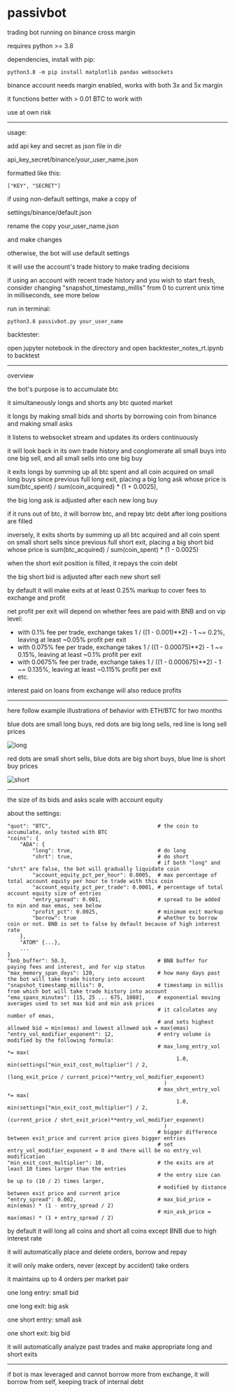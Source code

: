 # passivbot
trading bot running on binance cross margin


requires python >= 3.8


dependencies, install with pip:


`python3.8 -m pip install matplotlib pandas websockets`


binance account needs margin enabled,
works with both 3x and 5x margin

it functions better with > 0.01 BTC to work with

use at own risk

------------------------------------------------------------------

usage:

add api key and secret as json file in dir

api_key_secret/binance/your_user_name.json

formatted like this:

`["KEY", "SECRET"]`


if using non-default settings, make a copy of

settings/binance/default.json

rename the copy your_user_name.json

and make changes

otherwise, the bot will use default settings

it will use the account's trade history to make trading decisions

if using an account with recent trade history and you wish to start fresh,
consider changing "snapshot_timestamp_millis" from 0 to current unix time in milliseconds, see more below

run in terminal:

`python3.8 passivbot.py your_user_name`



backtester:

open jupyter notebook in the directory and open backtester_notes_rt.ipynb to backtest

------------------------------------------------------------------
overview

the bot's purpose is to accumulate btc

it simultaneously longs and shorts any btc quoted market

it longs by making small bids and shorts by borrowing coin from binance and making small asks

it listens to websocket stream and updates its orders continuously

it will look back in its own trade history and conglomerate all small buys into one big sell, and all small sells into one big buy

it exits longs by summing up all btc spent and all coin acquired on small long buys since previous full long exit,
placing a big long ask whose price is sum(btc_spent) / sum(coin_acquired) * (1 + 0.0025),

the big long ask is adjusted after each new long buy

if it runs out of btc, it will borrow btc, and repay btc debt after long positions are filled

inversely,
it exits shorts by summing up all btc acquired and all coin spent on small short sells since previous full short exit,
placing a big short bid whose price is sum(btc_acquired) / sum(coin_spent) * (1 - 0.0025)

when the short exit position is filled, it repays the coin debt

the big short bid is adjusted after each new short sell

by default it will make exits at at least 0.25% markup to cover fees to exchange and profit

net profit per exit will depend on whether fees are paid with BNB and on vip level:

- with 0.1% fee per trade, exchange takes 1 / ((1 - 0.001)**2) - 1 ~= 0.2%, leaving at least ~0.05% profit per exit
- with 0.075% fee per trade, exchange takes 1 / ((1 - 0.00075)**2) - 1 ~= 0.15%, leaving at least ~0.1% profit per exit
- with 0.0675% fee per trade, exchange takes 1 / ((1 - 0.000675)**2) - 1 ~= 0.135%, leaving at least ~0.115% profit per exit
- etc.


interest paid on loans from exchange will also reduce profits

----------------------------------------------------------------------------------------

here follow example illustrations of behavior with ETH/BTC for two months

blue dots are small long buys, red dots are big long sells, red line is long sell prices

![long](/docs/ethbtc_long.png)



red dots are small short sells, blue dots are big short buys, blue line is short buy prices

![short](/docs/ethbtc_shrt.png/)







------------------------------------------------------------------
the size of its bids and asks scale with account equity


about the settings:

    "quot": "BTC",                                  # the coin to accumulate, only tested with BTC
    "coins": {
        "ADA": {
            "long": true,                           # do long
            "shrt": true,                           # do short
                                                    # if both "long" and "shrt" are false, the bot will gradually liquidate coin
            "account_equity_pct_per_hour": 0.0005,  # max percentage of total account equity per hour to trade with this coin
            "account_equity_pct_per_trade": 0.0001, # percentage of total account equity size of entries
            "entry_spread": 0.001,                  # spread to be added to min and max emas, see below
            "profit_pct": 0.0025,                   # minimum exit markup
            "borrow": true                          # whether to borrow coin or not. BNB is set to false by default because of high interest rate
        },
        "ATOM" {...},
        ...
    }
    "bnb_buffer": 50.3,                             # BNB buffer for paying fees and interest, and for vip status
    "max_memory_span_days": 120,                    # how many days past the bot will take trade history into account
    "snapshot_timestamp_millis": 0,                 # timestamp in millis from which bot will take trade history into account
    "ema_spans_minutes": [15, 25 ... 675, 1080],    # exponential moving averages used to set max bid and min ask prices
                                                    # it calculates any number of emas,
                                                    # and sets highest allowed bid = min(emas) and lowest allowed ask = max(emas)
    "entry_vol_modifier_exponent": 12,              # entry volume is modified by the following formula:
                                                    # max_long_entry_vol *= max(
                                                          1.0, min(settings["min_exit_cost_multiplier"] / 2,
                                                                   (long_exit_price / current_price)**entry_vol_modifier_exponent)
                                                      )
                                                    # max_shrt_entry_vol *= max(
                                                          1.0, min(settings["min_exit_cost_multiplier"] / 2,
                                                                   (current_price / shrt_exit_price)**entry_vol_modifier_exponent)
                                                      )
                                                    # bigger difference between exit_price and current price gives bigger entries
                                                    # set entry_vol_modifier_exponent = 0 and there will be no entry_vol modification
    "min_exit_cost_multiplier": 10,                 # the exits are at least 10 times larger than the entries
                                                    # the entry size can be up to (10 / 2) times larger,
                                                    # modified by distance between exit price and current price
    "entry_spread": 0.002,                          # max_bid_price = min(emas) * (1 - entry_spread / 2)
                                                    # min_ask_price = max(emas) * (1 + entry_spread / 2)









by default it will long all coins and short all coins except BNB due to high interest rate

it will automatically place and delete orders, borrow and repay

it will only make orders, never (except by accident) take orders

it maintains up to 4 orders per market pair


one long entry: small bid

one long exit: big ask

one short entry: small ask

one short exit: big bid

it will automatically analyze past trades and make appropriate long and short exits

-------------------------------------------------------------------------

if bot is max leveraged and cannot borrow more from exchange, it will borrow from self, keeping track of internal debt

